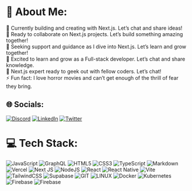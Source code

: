 # 💫 About Me:
🔭 Currently building and creating with Next.js. Let’s chat and share ideas!<br>👯 Ready to collaborate on Next.js projects. Let’s build something amazing together!<br>🤝 Seeking support and guidance as I dive into Next.js. Let’s learn and grow together!<br>🌱 Excited to learn and grow as a Full-stack developer. Let’s chat and share knowledge.<br>💬 Next.js expert ready to geek out with fellow coders. Let’s chat!<br>⚡ Fun fact: I love horror movies and can’t get enough of the thrill of fear they bring.


## 🌐 Socials:
[![Discord](https://img.shields.io/badge/Discord-%237289DA.svg?logo=discord&logoColor=white)](https://discord.gg/alzywelzy) [![LinkedIn](https://img.shields.io/badge/LinkedIn-%230077B5.svg?logo=linkedin&logoColor=white)](https://linkedin.com/in/AlzyWelzy) [![Twitter](https://img.shields.io/badge/Twitter-%231DA1F2.svg?logo=Twitter&logoColor=white)](https://twitter.com/AlzyWelzy) 

# 💻 Tech Stack:
![JavaScript](https://img.shields.io/badge/javascript-%23323330.svg?style=flat-square&logo=javascript&logoColor=%23F7DF1E) ![GraphQL](https://img.shields.io/badge/-GraphQL-E10098?style=flat-square&logo=graphql&logoColor=white) ![HTML5](https://img.shields.io/badge/html5-%23E34F26.svg?style=flat-square&logo=html5&logoColor=white) ![CSS3](https://img.shields.io/badge/css3-%231572B6.svg?style=flat-square&logo=css3&logoColor=white) ![TypeScript](https://img.shields.io/badge/typescript-%23007ACC.svg?style=flat-square&logo=typescript&logoColor=white) ![Markdown](https://img.shields.io/badge/markdown-%23000000.svg?style=flat-square&logo=markdown&logoColor=white) ![Vercel](https://img.shields.io/badge/vercel-%23000000.svg?style=flat-square&logo=vercel&logoColor=white) ![Next JS](https://img.shields.io/badge/Next-black?style=flat-square&logo=next.js&logoColor=white) ![NodeJS](https://img.shields.io/badge/node.js-6DA55F?style=flat-square&logo=node.js&logoColor=white) ![React](https://img.shields.io/badge/react-%2320232a.svg?style=flat-square&logo=react&logoColor=%2361DAFB) ![React Native](https://img.shields.io/badge/react_native-%2320232a.svg?style=flat-square&logo=react&logoColor=%2361DAFB) ![Vite](https://img.shields.io/badge/vite-%23646CFF.svg?style=flat-square&logo=vite&logoColor=white) ![TailwindCSS](https://img.shields.io/badge/tailwindcss-%2338B2AC.svg?style=flat-square&logo=tailwind-css&logoColor=white) ![Supabase](https://img.shields.io/badge/Supabase-3ECF8E?style=flat-square&logo=supabase&logoColor=white) ![GIT](https://img.shields.io/badge/Git-fc6d26?style=flat-square&logo=git&logoColor=white) ![LINUX](https://img.shields.io/badge/Linux-FCC624?style=flat-square&logo=linux&logoColor=black) ![Docker](https://img.shields.io/badge/docker-%230db7ed.svg?style=flat-square&logo=docker&logoColor=white) ![Kubernetes](https://img.shields.io/badge/kubernetes-%23326ce5.svg?style=flat-square&logo=kubernetes&logoColor=white) ![Firebase](https://img.shields.io/badge/Firebase-039BE5?style=flat-square&logo=Firebase&logoColor=white) ![Firebase](https://img.shields.io/badge/firebase-%23039BE5.svg?style=flat-square&logo=firebase)


